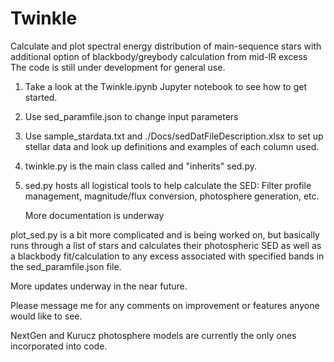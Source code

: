 # Twinkle
Calculate and plot spectral energy distribution of main-sequence stars with additional option of blackbody/greybody calculation from mid-IR excess
The code is still under development for general use.

1) Take a look at the Twinkle.ipynb Jupyter notebook to see how to get started.
2) Use sed_paramfile.json to change input parameters
3) Use sample_stardata.txt and ./Docs/sedDatFileDescription.xlsx to set up stellar data and look up definitions and examples of each column used.
4) twinkle.py is the main class called and "inherits" sed.py.

5) sed.py hosts all logistical tools to help calculate the SED: Filter profile management, magnitude/flux conversion,  photosphere generation, etc.

   More documentation is underway

plot_sed.py is a bit more complicated and is being worked on, but basically runs through a list of stars and calculates their photospheric SED as well as a blackbody fit/calculation to any excess associated with specified bands in the sed_paramfile.json file.

More updates underway in the near future.

Please message me for any comments on improvement or features anyone would like to see.

NextGen and Kurucz photosphere models are currently the only ones incorporated into code. 

